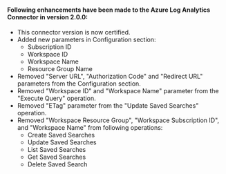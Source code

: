 #### Following enhancements have been made to the Azure Log Analytics Connector in version 2.0.0:

- This connector version is now certified.
- Added new parameters in Configuration section:
    - Subscription ID
    - Workspace ID
    - Workspace Name
    - Resource Group Name
- Removed "Server URL", "Authorization Code" and "Redirect URL" parameters from the Configuration section.
- Removed "Workspace ID" and "Workspace Name" parameter from the "Execute Query" operation.
- Removed "ETag" parameter from the "Update Saved Searches" operation.
- Removed "Workspace Resource Group", "Workspace Subscription ID", and "Workspace Name" from following operations:
    - Create Saved Searches
    - Update Saved Searches
    - List Saved Searches
    - Get Saved Searches
    - Delete Saved Search
